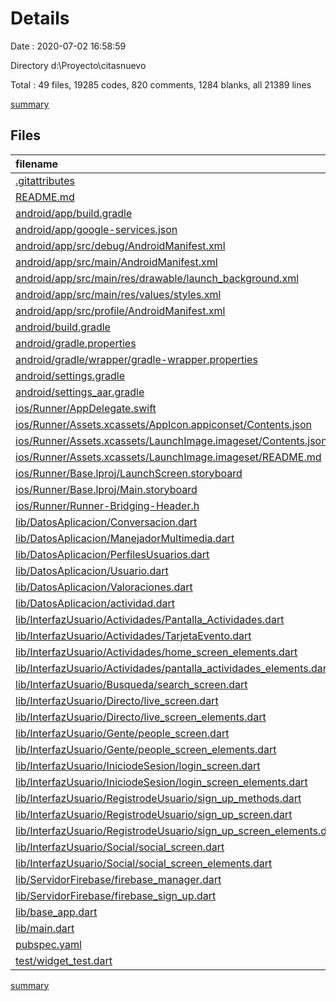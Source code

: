 # Details

Date : 2020-07-02 16:58:59

Directory d:\Proyecto\citasnuevo

Total : 49 files,  19285 codes, 820 comments, 1284 blanks, all 21389 lines

[summary](results.md)

## Files
| filename | language | code | comment | blank | total |
| :--- | :--- | ---: | ---: | ---: | ---: |
| [.gitattributes](/.gitattributes) | Properties | 1 | 1 | 1 | 3 |
| [README.md](/README.md) | Markdown | 10 | 0 | 7 | 17 |
| [android/app/build.gradle](/android/app/build.gradle) | Groovy | 53 | 3 | 12 | 68 |
| [android/app/google-services.json](/android/app/google-services.json) | JSON | 40 | 0 | 0 | 40 |
| [android/app/src/debug/AndroidManifest.xml](/android/app/src/debug/AndroidManifest.xml) | XML | 4 | 3 | 1 | 8 |
| [android/app/src/main/AndroidManifest.xml](/android/app/src/main/AndroidManifest.xml) | XML | 38 | 16 | 2 | 56 |
| [android/app/src/main/res/drawable/launch_background.xml](/android/app/src/main/res/drawable/launch_background.xml) | XML | 4 | 7 | 2 | 13 |
| [android/app/src/main/res/values/styles.xml](/android/app/src/main/res/values/styles.xml) | XML | 9 | 9 | 1 | 19 |
| [android/app/src/profile/AndroidManifest.xml](/android/app/src/profile/AndroidManifest.xml) | XML | 4 | 3 | 1 | 8 |
| [android/build.gradle](/android/build.gradle) | Groovy | 29 | 0 | 4 | 33 |
| [android/gradle.properties](/android/gradle.properties) | Properties | 4 | 0 | 1 | 5 |
| [android/gradle/wrapper/gradle-wrapper.properties](/android/gradle/wrapper/gradle-wrapper.properties) | Properties | 5 | 1 | 1 | 7 |
| [android/settings.gradle](/android/settings.gradle) | Groovy | 12 | 0 | 4 | 16 |
| [android/settings_aar.gradle](/android/settings_aar.gradle) | Groovy | 1 | 0 | 1 | 2 |
| [ios/Runner/AppDelegate.swift](/ios/Runner/AppDelegate.swift) | Swift | 12 | 0 | 2 | 14 |
| [ios/Runner/Assets.xcassets/AppIcon.appiconset/Contents.json](/ios/Runner/Assets.xcassets/AppIcon.appiconset/Contents.json) | JSON | 122 | 0 | 1 | 123 |
| [ios/Runner/Assets.xcassets/LaunchImage.imageset/Contents.json](/ios/Runner/Assets.xcassets/LaunchImage.imageset/Contents.json) | JSON | 23 | 0 | 1 | 24 |
| [ios/Runner/Assets.xcassets/LaunchImage.imageset/README.md](/ios/Runner/Assets.xcassets/LaunchImage.imageset/README.md) | Markdown | 3 | 0 | 2 | 5 |
| [ios/Runner/Base.lproj/LaunchScreen.storyboard](/ios/Runner/Base.lproj/LaunchScreen.storyboard) | XML | 36 | 1 | 1 | 38 |
| [ios/Runner/Base.lproj/Main.storyboard](/ios/Runner/Base.lproj/Main.storyboard) | XML | 25 | 1 | 1 | 27 |
| [ios/Runner/Runner-Bridging-Header.h](/ios/Runner/Runner-Bridging-Header.h) | C++ | 1 | 0 | 1 | 2 |
| [lib/DatosAplicacion/Conversacion.dart](/lib/DatosAplicacion/Conversacion.dart) | Dart | 306 | 1 | 31 | 338 |
| [lib/DatosAplicacion/ManejadorMultimedia.dart](/lib/DatosAplicacion/ManejadorMultimedia.dart) | Dart | 0 | 0 | 1 | 1 |
| [lib/DatosAplicacion/PerfilesUsuarios.dart](/lib/DatosAplicacion/PerfilesUsuarios.dart) | Dart | 678 | 200 | 84 | 962 |
| [lib/DatosAplicacion/Usuario.dart](/lib/DatosAplicacion/Usuario.dart) | Dart | 446 | 73 | 64 | 583 |
| [lib/DatosAplicacion/Valoraciones.dart](/lib/DatosAplicacion/Valoraciones.dart) | Dart | 211 | 1 | 15 | 227 |
| [lib/DatosAplicacion/actividad.dart](/lib/DatosAplicacion/actividad.dart) | Dart | 2,415 | 180 | 164 | 2,759 |
| [lib/InterfazUsuario/Actividades/Pantalla_Actividades.dart](/lib/InterfazUsuario/Actividades/Pantalla_Actividades.dart) | Dart | 645 | 17 | 31 | 693 |
| [lib/InterfazUsuario/Actividades/TarjetaEvento.dart](/lib/InterfazUsuario/Actividades/TarjetaEvento.dart) | Dart | 175 | 4 | 15 | 194 |
| [lib/InterfazUsuario/Actividades/home_screen_elements.dart](/lib/InterfazUsuario/Actividades/home_screen_elements.dart) | Dart | 177 | 4 | 21 | 202 |
| [lib/InterfazUsuario/Actividades/pantalla_actividades_elements.dart](/lib/InterfazUsuario/Actividades/pantalla_actividades_elements.dart) | Dart | 1,852 | 54 | 101 | 2,007 |
| [lib/InterfazUsuario/Busqueda/search_screen.dart](/lib/InterfazUsuario/Busqueda/search_screen.dart) | Dart | 124 | 10 | 15 | 149 |
| [lib/InterfazUsuario/Directo/live_screen.dart](/lib/InterfazUsuario/Directo/live_screen.dart) | Dart | 151 | 6 | 17 | 174 |
| [lib/InterfazUsuario/Directo/live_screen_elements.dart](/lib/InterfazUsuario/Directo/live_screen_elements.dart) | Dart | 150 | 0 | 10 | 160 |
| [lib/InterfazUsuario/Gente/people_screen.dart](/lib/InterfazUsuario/Gente/people_screen.dart) | Dart | 138 | 9 | 30 | 177 |
| [lib/InterfazUsuario/Gente/people_screen_elements.dart](/lib/InterfazUsuario/Gente/people_screen_elements.dart) | Dart | 1,792 | 13 | 73 | 1,878 |
| [lib/InterfazUsuario/IniciodeSesion/login_screen.dart](/lib/InterfazUsuario/IniciodeSesion/login_screen.dart) | Dart | 102 | 2 | 14 | 118 |
| [lib/InterfazUsuario/IniciodeSesion/login_screen_elements.dart](/lib/InterfazUsuario/IniciodeSesion/login_screen_elements.dart) | Dart | 215 | 24 | 24 | 263 |
| [lib/InterfazUsuario/RegistrodeUsuario/sign_up_methods.dart](/lib/InterfazUsuario/RegistrodeUsuario/sign_up_methods.dart) | Dart | 28 | 1 | 9 | 38 |
| [lib/InterfazUsuario/RegistrodeUsuario/sign_up_screen.dart](/lib/InterfazUsuario/RegistrodeUsuario/sign_up_screen.dart) | Dart | 704 | 8 | 21 | 733 |
| [lib/InterfazUsuario/RegistrodeUsuario/sign_up_screen_elements.dart](/lib/InterfazUsuario/RegistrodeUsuario/sign_up_screen_elements.dart) | Dart | 7,811 | 91 | 413 | 8,315 |
| [lib/InterfazUsuario/Social/social_screen.dart](/lib/InterfazUsuario/Social/social_screen.dart) | Dart | 130 | 10 | 16 | 156 |
| [lib/InterfazUsuario/Social/social_screen_elements.dart](/lib/InterfazUsuario/Social/social_screen_elements.dart) | Dart | 290 | 0 | 7 | 297 |
| [lib/ServidorFirebase/firebase_manager.dart](/lib/ServidorFirebase/firebase_manager.dart) | Dart | 34 | 0 | 9 | 43 |
| [lib/ServidorFirebase/firebase_sign_up.dart](/lib/ServidorFirebase/firebase_sign_up.dart) | Dart | 38 | 6 | 10 | 54 |
| [lib/base_app.dart](/lib/base_app.dart) | Dart | 141 | 3 | 11 | 155 |
| [lib/main.dart](/lib/main.dart) | Dart | 33 | 1 | 3 | 37 |
| [pubspec.yaml](/pubspec.yaml) | YAML | 49 | 47 | 21 | 117 |
| [test/widget_test.dart](/test/widget_test.dart) | Dart | 14 | 10 | 7 | 31 |

[summary](results.md)